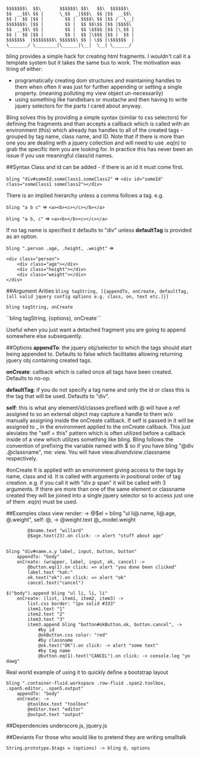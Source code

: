 	$$$$$$$\  $$\       $$$$$$\ $$\   $$\  $$$$$$\  
	$$  __$$\ $$ |      \_$$  _|$$$\  $$ |$$  __$$\ 
	$$ |  $$ |$$ |        $$ |  $$$$\ $$ |$$ /  \__|
	$$$$$$$\ |$$ |        $$ |  $$ $$\$$ |$$ |$$$$\ 
	$$  __$$\ $$ |        $$ |  $$ \$$$$ |$$ |\_$$ |
	$$ |  $$ |$$ |        $$ |  $$ |\$$$ |$$ |  $$ |
	$$$$$$$  |$$$$$$$$\ $$$$$$\ $$ | \$$ |\$$$$$$  |
	\_______/ \________|\______|\__|  \__| \______/ 


bling provides a simple hack for creating html fragments. I wouldn't call it a template system but it takes the same bus to work. The motivation was tiring of either:

* programatically creating dom structures and maintaining handles to them when often it was just for further appending or setting a single property. (meaning polluting my view object un-necessarily)
* using something like handlebars or mustache and then having to write jquery selectors for the parts I cared about anyway. 

Bling solves this by providing a simple syntax (similar to css selectors) for defining the fragments and than accepts a callback which is called with an environment (this) which already has handles to all of the created tags - grouped by tag name, class name, and ID. Note that if there is more than one you are dealing with a jquery collection and will need to use .eq(n) to grab the specific item you are looking for. In practice this has never been an issue if you use meaningful class/id names. 


##Syntax
Class and id can be added - if there is an id it must come first. 

```bling "div#someId.someClass1.someClass2"``` => ```<div id="someId" class="someClass1 someClass2"></div>```

There is an implied hierarchy unless a comma follows a tag. e.g. 

```bling "a b c"``` => ```<a><b><c></c></b></a>```

```bling "a b, c"``` => ```<a><b></b><c></c></a>```

If no tag name is specified it defaults to "div" unless **defaultTag** is provided as an option.

```bling ".person .age, .height, .weight"``` => 

	<div class="person">
		<div class="age"></div>
		<div class="height"></div>
		<div class="weight"></div>
	</div>

##Argument Arities
```bling tagString, [{appendTo, onCreate, defaultTag, [all valid jquery config options e.g. class, on, text etc.]}]```

```bling tagString, onCreate```

``bling tagString, {options}, onCreate```

Useful when you just want a detached fragment you are going to append somewhere else subsequently. 

##Options
**appendTo**: the jquery obj/selector to which the tags should start being appended to. Defaults to false which facilitates allowing returning jquery obj containing created tags.

**onCreate**: callback which is called once all tags have been created. Defaults to no-op.

**defaultTag**: if you do not specify a tag name and only the id or class this is the tag that will be used. Defaults to "div".

**self**: this is what any element/id/classes prefixed with @ will have a ref assigned to so an external object may capture a handle to them w/o manually assigning inside the onCreate callback. If self is passed in it will be assigned to _ in the environment applied to the onCreate callback. This just aleviates the "self = this" pattern which is often utilized before a callback inside of a view which utilizes something like bling. Bling follows the convention of prefixing the variable named with $ so if you have bling "@div .@classname", me: view. You will have view.$div and view.$classname respectively.

#onCreate
It is applied with an environment giving access to the tags by name, class and id. It is called with arguments in positional order of tag creation. e.g. if you call it with "div p span" it will be called with 3 arguments. 
If there are more than one of the same element or classname created they will be joined into a single jquery selector so to access just one of them .eq(n) must be used.

##Examples
	class view
		render: ->
			@$el = bling "ul li@.name, li@.age, @.weight", self: @, ->
				@weight.text @_.model.weight

			@$name.text "willard"
			@$age.text(23).on click: -> alert "stuff about age"


	bling "div#name.x.y label, input, button, button"
	    appendTo: "body"
		onCreate: (wrapper, label, input, ok, cancel) -> 
			@button.eq(1).on click: => alert "you done been clicked"
			label.text "hah:"
			ok.text("ok").on click: => alert "ok"
			cancel.text("cancel")
			
	$("body").append bling "ul li, li, li"
	    onCreate: (list, item1, item2, item3) ->
			list.css border: "1px solid #333"
			item1.text "1"
			item2.text "2"
			item3.text "3"
			item3.append bling "button#okButton.ok, button.cancel", ->
			    #by id
			    @okButton.css color: "red"
			    #by classname
				@ok.text("OK").on click: -> alert "some text"
				#by tag name
				@button.eq(1).text("CANCEL").on click: -> console.log "yo dawg"​​​​

Real world example of using it to quickly define a bootstrap layout

	bling ".container-fluid.workspace .row-fluid .span2.toolbox, .span5.editor, .span5.output"
		appendTo: "body"
		onCreate: ->
        	@toolbox.text "toolbox"
			@editor.text "editor"
			@output.text "output"​​​​​​​​​​​​​​​​​​​
        
##Dependencies
underscore.js, jquery.js

##Deviants
For those who would like to pretend they are writing smalltalk

	String.prototype.$tags = (options) -> bling @, options
